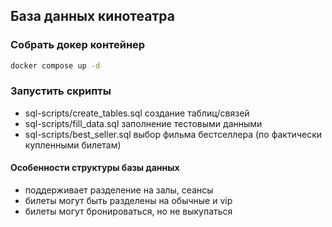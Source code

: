 ## База данных кинотеатра
### Собрать докер контейнер
```bash
docker compose up -d
```
### Запустить скрипты
- sql-scripts/create_tables.sql создание таблиц/связей
- sql-scripts/fill_data.sql заполнение тестовыми данными
- sql-scripts/best_seller.sql выбор фильма бестселлера (по фактически купленными билетам)
#### Особенности структуры базы данных
- поддерживает разделение на залы, сеансы
- билеты могут быть разделены на обычные и vip
- билеты могут бронироваться, но не выкупаться